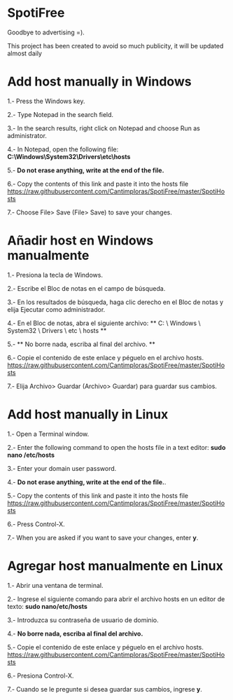 # SpotiFree
 Goodbye to advertising =).
 
This project has been created to avoid so much publicity, it will be updated almost daily


# Add host manually in Windows

1.- Press the Windows key.

2.- Type Notepad in the search field.

3.- In the search results, right click on Notepad and choose Run as administrator.

4.- In Notepad, open the following file:
**C:\Windows\System32\Drivers\etc\hosts**

5.- **Do not erase anything, write at the end of the file.**

6.- Copy the contents of this link and paste it into the hosts file
https://raw.githubusercontent.com/Cantimploras/SpotiFree/master/SpotiHosts

7.- Choose File> Save (File> Save) to save your changes.


# Añadir host en Windows manualmente
1.- Presiona la tecla de Windows.

2.- Escribe el Bloc de notas en el campo de búsqueda.

3.- En los resultados de búsqueda, haga clic derecho en el Bloc de notas y elija Ejecutar como administrador.

4.- En el Bloc de notas, abra el siguiente archivo:
** C: \ Windows \ System32 \ Drivers \ etc \ hosts **

5.- ** No borre nada, escriba al final del archivo. **

6.- Copie el contenido de este enlace y péguelo en el archivo hosts.
https://raw.githubusercontent.com/Cantimploras/SpotiFree/master/SpotiHosts

7.- Elija Archivo> Guardar (Archivo> Guardar) para guardar sus cambios.




# Add host manually in Linux
1.- Open a Terminal window.

2.- Enter the following command to open the hosts file in a text editor:
**sudo nano /etc/hosts**

3.- Enter your domain user password.

4.- **Do not erase anything, write at the end of the file.**.

5.- Copy the contents of this link and paste it into the hosts file
https://raw.githubusercontent.com/Cantimploras/SpotiFree/master/SpotiHosts

6.- Press Control-X.

7.- When you are asked if you want to save your changes, enter **y**.


# Agregar host manualmente en Linux
1.- Abrir una ventana de terminal.

2.- Ingrese el siguiente comando para abrir el archivo hosts en un editor de texto:
**sudo nano/etc/hosts**

3.- Introduzca su contraseña de usuario de dominio.

4.- **No borre nada, escriba al final del archivo.**

5.- Copie el contenido de este enlace y péguelo en el archivo hosts.
https://raw.githubusercontent.com/Cantimploras/SpotiFree/master/SpotiHosts

6.- Presiona Control-X.

7.- Cuando se le pregunte si desea guardar sus cambios, ingrese **y**.

